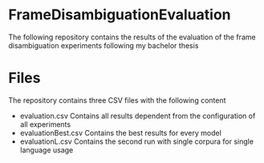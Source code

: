 # FrameDisambiguationEvaluation
The following repository contains the results of the evaluation of the frame disambiguation experiments following my bachelor thesis

# Files
The repository contains three CSV files with the following content
* evaluation.csv Contains all results dependent from the configuration of all experiments
* evaluationBest.csv Contains the best results for every model
* evaluationL.csv Contains the second run with single corpura for single language usage
